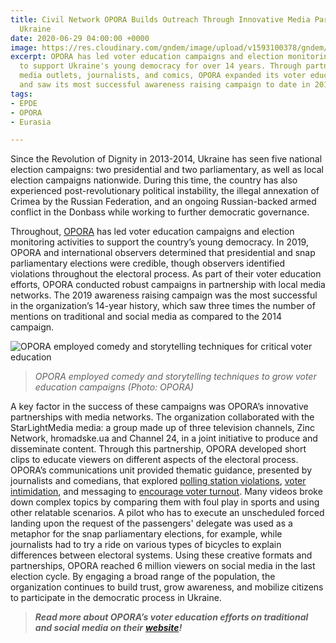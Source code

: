 ```yaml
---
title: Civil Network OPORA Builds Outreach Through Innovative Media Partnerships in
  Ukraine
date: 2020-06-29 04:00:00 +0000
image: https://res.cloudinary.com/gndem/image/upload/v1593100378/gndem/OPORA_1_cabzoq.png
excerpt: OPORA has led voter education campaigns and election monitoring activities
  to support Ukraine's young democracy for over 14 years. Through partnerships with
  media outlets, journalists, and comics, OPORA expanded its voter education efforts
  and saw its most successful awareness raising campaign to date in 2019.
tags:
- EPDE
- OPORA
- Eurasia

---
```

Since the Revolution of Dignity in 2013-2014, Ukraine has seen five national election campaigns: two presidential and two parliamentary, as well as local election campaigns nationwide. During this time, the country has also experienced post-revolutionary political instability, the illegal annexation of Crimea by the Russian Federation, and an ongoing Russian-backed armed conflict in the Donbass while working to further democratic governance.

Throughout, [OPORA](https://www.oporaua.org/en "OPORA Website") has led voter education campaigns and election monitoring activities to support the country’s young democracy. In 2019, OPORA and international observers determined that presidential and snap parliamentary elections were credible, though observers identified violations throughout the electoral process. As part of their voter education efforts, OPORA conducted robust campaigns in partnership with local media networks. The 2019 awareness raising campaign was the most successful in the organization’s 14-year history, which saw three times the number of mentions on traditional and social media as compared to the 2014 campaign.

![OPORA employed comedy and storytelling techniques for critical voter education](https://res.cloudinary.com/gndem/image/upload/v1593100553/gndem/OPORA_2_y1xmnw.png "OPORA Voter Education Video")

> _OPORA employed comedy and storytelling techniques to grow voter education campaigns (Photo: OPORA)_

A key factor in the success of these campaigns was OPORA’s innovative partnerships with media networks. The organization collaborated with the StarLightMedia media: a group made up of three television channels, Zinc Network, hromadske.ua and Channel 24, in a joint initiative to produce and disseminate content. Through this partnership, OPORA developed short clips to educate viewers on different aspects of the electoral process. OPORA’s communications unit provided thematic guidance, presented by journalists and comedians, that explored [polling station violations](https://www.facebook.com/watch/?t=4&v=774711412934834 "Polling Station Violations Video"), [voter intimidation](https://www.facebook.com/watch/?t=31&v=563391657563545 "Voter intimidatoin video"), and messaging to [encourage voter turnout](https://www.facebook.com/watch/?t=13&v=714401779304813 "Voter turnout video"). Many videos broke down complex topics by comparing them with foul play in sports and using other relatable scenarios. A pilot who has to execute an unscheduled forced landing upon the request of the passengers' delegate was used as a metaphor for the snap parliamentary elections, for example, while journalists had to try a ride on various types of bicycles to explain differences between electoral systems. Using these creative formats and partnerships, OPORA reached 6 million viewers on social media in the last election cycle. By engaging a broad range of the population, the organization continues to build trust, grow awareness, and mobilize citizens to participate in the democratic process in Ukraine.

> **_Read more about OPORA’s voter education efforts on traditional and social media on their_** [**_website_**](https://www.oporaua.org/en/news/vybory/efektyvna-prosvita/)**_!_**